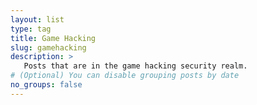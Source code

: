```yaml
---
layout: list
type: tag
title: Game Hacking
slug: gamehacking
description: >
   Posts that are in the game hacking security realm.
# (Optional) You can disable grouping posts by date
no_groups: false
---
```

